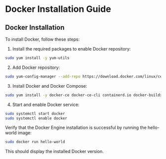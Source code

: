 # Docker Installation Guide

## Docker Installation

To install Docker, follow these steps:

1. Install the required packages to enable Docker repository:

```bash
sudo yum install -y yum-utils
```

2. Add Docker repository:

```bash
sudo yum-config-manager --add-repo https://download.docker.com/linux/centos/docker-ce.repo
```

3. Install Docker and Docker Compose:

```bash
sudo yum install -y docker-ce docker-ce-cli containerd.io docker-buildx-plugin docker-compose-plugin
```

4. Start and enable Docker service:

```bash
sudo systemctl start docker
sudo systemctl enable docker
```

Verify that the Docker Engine installation is successful by running the hello-world image:

```bash
sudo docker run hello-world
```

This should display the installed Docker version.